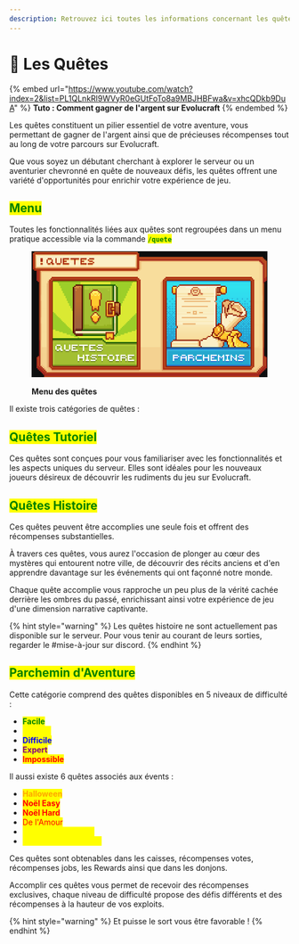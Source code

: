 ```yaml
---
description: Retrouvez ici toutes les informations concernant les quêtes
---
```


# 📜 Les Quêtes

{% embed url="https://www.youtube.com/watch?index=2&list=PL1QLnkRl9WVyR0eGUtFoTo8a9MBJHBFwa&v=xhcQDkb9DuA" %}
**Tuto : Comment gagner de l'argent sur Evolucraft**
{% endembed %}

Les quêtes constituent un pilier essentiel de votre aventure, vous permettant de gagner de l'argent ainsi que de précieuses récompenses tout au long de votre parcours sur Evolucraft.

Que vous soyez un débutant cherchant à explorer le serveur ou un aventurier chevronné en quête de nouveaux défis, les quêtes offrent une variété d'opportunités pour enrichir votre expérience de jeu.

## <mark style="color:green;">Menu</mark>

Toutes les fonctionnalités liées aux quêtes sont regroupées dans un menu pratique accessible via la commande <mark style="color:green;">**`/quete`**</mark>

<figure><img src="../.gitbook/assets/Menu/Quest.png" alt=""><figcaption><p><strong>Menu des quêtes</strong></p></figcaption></figure>

Il existe trois catégories de quêtes :

## <mark style="color:green;">**Quêtes Tutoriel**</mark>

Ces quêtes sont conçues pour vous familiariser avec les fonctionnalités et les aspects uniques du serveur. Elles sont idéales pour les nouveaux joueurs désireux de découvrir les rudiments du jeu sur Evolucraft.

## <mark style="color:green;">**Quêtes Histoire**</mark>

Ces quêtes peuvent être accomplies une seule fois et offrent des récompenses substantielles.

À travers ces quêtes, vous aurez l'occasion de plonger au cœur des mystères qui entourent notre ville, de découvrir des récits anciens et d'en apprendre davantage sur les événements qui ont façonné notre monde.&#x20;

Chaque quête accomplie vous rapproche un peu plus de la vérité cachée derrière les ombres du passé, enrichissant ainsi votre expérience de jeu d'une dimension narrative captivante.

{% hint style="warning" %}
Les quêtes histoire ne sont actuellement pas disponible sur le serveur. Pour vous tenir au courant de leurs sorties, regarder le #mise-à-jour sur discord.
{% endhint %}

## <mark style="color:green;">**Parchemin d'Aventure**</mark>

Cette catégorie comprend des quêtes disponibles en 5 niveaux de difficulté :&#x20;

* <mark style="color:green;">**Facile**</mark>
* <mark style="color:yellow;">**Avancé**</mark>
* <mark style="color:blue;">**Difficile**</mark>
* <mark style="color:purple;">**Expert**</mark>
* <mark style="color:red;">**Impossible**</mark>

Il aussi existe 6 quêtes associés aux évents :&#x20;

* <mark style="color:orange;">**Halloween**</mark>
* <mark style="color:red;">**Noël Easy**</mark>
* <mark style="color:red;">**Noël Hard**</mark>
* <mark style="color:red;">De l'Amour</mark>
* <mark style="color:yellow;">Terrier du Roi Lapin</mark>
* <mark style="color:yellow;">Fabrique de Chocolat</mark>


Ces quêtes sont obtenables dans les caisses, récompenses votes, récompenses jobs, les Rewards ainsi que dans les donjons.&#x20;

Accomplir ces quêtes vous permet de recevoir des récompenses exclusives, chaque niveau de difficulté propose des défis différents et des récompenses à la hauteur de vos exploits.&#x20;

{% hint style="warning" %}
Et puisse le sort vous être favorable !
{% endhint %}
